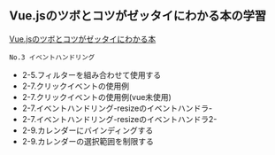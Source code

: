 ## Vue.jsのツボとコツがゼッタイにわかる本の学習
[Vue.jsのツボとコツがゼッタイにわかる本](https://www.shuwasystem.co.jp/book/9784798056494.html)

`No.3 イベントハンドリング`
- 2-5.フィルターを組み合わせて使用する
- 2-7.クリックイベントの使用例
- 2-7.クリックイベントの使用例(vue未使用)
- 2-7.イベントハンドリング-resizeのイベントハンドラ-
- 2-7.イベントハンドリング-resizeのイベントハンドラ2-
- 2-9.カレンダーにバインディングする
- 2-9.カレンダーの選択範囲を制限する